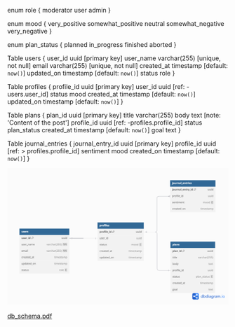 
enum role {
  moderator
  user
  admin
}

enum mood {
  very_positive
  somewhat_positive
  neutral
  somewhat_negative
  very_negative
}

enum plan_status {
  planned
  in_progress
  finished
  aborted
}

Table users {
  user_id uuid [primary key]
  user_name varchar(255) [unique, not null]
  email varchar(255) [unique, not null]
  created_at timestamp [default: `now()`]
  updated_on timestamp [default: `now()`]
  status role
}

Table profiles {
  profile_id uuid [primary key]
  user_id uuid [ref: - users.user_id]
  status mood
  created_at timestamp [default: `now()`]
  updated_on timestamp [default: `now()`]
}

Table plans {
  plan_id uuid [primary key]
  title varchar(255)
  body text [note: 'Content of the post']
  profile_id uuid [ref: -profiles.profile_id]
  status plan_status
  created_at timestamp [default: `now()`]
  goal text
}

Table journal_entries {
  journal_entry_id uuid [primary key]
  profile_id uuid [ref: > profiles.profile_id]
  sentiment mood
  created_on timestamp [default: `now()`]
}


![db_schema.png](images/db_schema.png)

[db_schema.pdf](images/db_schema.pdf)

